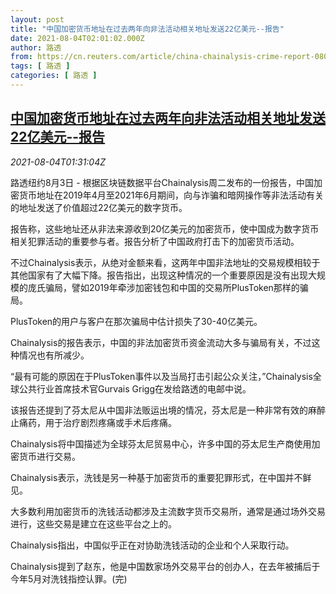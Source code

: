 ```yaml
---
layout: post
title: "中国加密货币地址在过去两年向非法活动相关地址发送22亿美元--报告"
date: 2021-08-04T02:01:02.000Z
author: 路透
from: https://cn.reuters.com/article/china-chainalysis-crime-report-0804-idCNKBS2F503G
tags: [ 路透 ]
categories: [ 路透 ]
---
```

<!--1628042462000-->
[中国加密货币地址在过去两年向非法活动相关地址发送22亿美元--报告](https://cn.reuters.com/article/china-chainalysis-crime-report-0804-idCNKBS2F503G)
------

<div>
<div><i>2021-08-04T01:31:04Z</i></div><p>路透纽约8月3日 - 根据区块链数据平台Chainalysis周二发布的一份报告，中国加密货币地址在2019年4月至2021年6月期间，向与诈骗和暗网操作等非法活动有关的地址发送了价值超过22亿美元的数字货币。</p><p>报告称，这些地址还从非法来源收到20亿美元的加密货币，使中国成为数字货币相关犯罪活动的重要参与者。报告分析了中国政府打击下的加密货币活动。</p><p>不过Chainalysis表示，从绝对金额来看，这两年中国非法地址的交易规模相较于其他国家有了大幅下降。报告指出，出现这种情况的一个重要原因是没有出现大规模的庞氏骗局，譬如2019年牵涉加密钱包和中国的交易所PlusToken那样的骗局。</p><p>PlusToken的用户与客户在那次骗局中估计损失了30-40亿美元。</p><p>Chainalysis的报告表示，中国的非法加密货币资金流动大多与骗局有关，不过这种情况也有所减少。</p><p>“最有可能的原因在于PlusToken事件以及当局打击引起公众关注，”Chainalysis全球公共行业首席技术官Gurvais Grigg在发给路透的电邮中说。</p><p>该报告还提到了芬太尼从中国非法贩运出境的情况，芬太尼是一种非常有效的麻醉止痛药，用于治疗剧烈疼痛或手术后疼痛。</p><p>Chainalysis将中国描述为全球芬太尼贸易中心，许多中国的芬太尼生产商使用加密货币进行交易。</p><p>Chainalysis表示，洗钱是另一种基于加密货币的重要犯罪形式，在中国并不鲜见。</p><p>大多数利用加密货币的洗钱活动都涉及主流数字货币交易所，通常是通过场外交易进行，这些交易是建立在这些平台之上的。</p><p>Chainalysis指出，中国似乎正在对协助洗钱活动的企业和个人采取行动。</p><p>Chainalysis提到了赵东，他是中国数家场外交易平台的创办人，在去年被捕后于今年5月对洗钱指控认罪。(完)</p>
</div>
